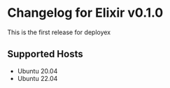 # Changelog for Elixir v0.1.0

This is the first release for deployex

## Supported Hosts
 * Ubuntu 20.04
 * Ubuntu 22.04
